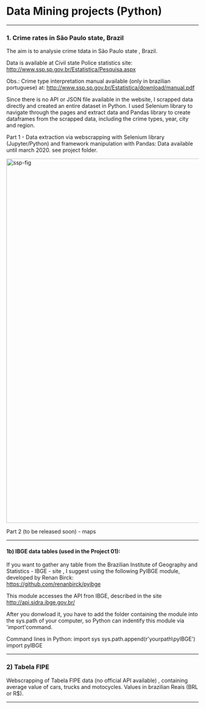 # Data  Mining projects  (Python)

------------------------------------------------------------------------------
### 1. Crime rates in São Paulo state, Brazil

The aim is to analysie crime tdata in São Paulo state , Brazil.

Data is available at Civil state Police statistics site:  http://www.ssp.sp.gov.br/Estatistica/Pesquisa.aspx   

Obs.: Crime type interpretation manual available (only in brazilian  portuguese) at:  http://www.ssp.sp.gov.br/Estatistica/download/manual.pdf

Since there is no API or JSON file available in the website, I scrapped data directly and created an entire dataset in Python. I used Selenium library to navigate through the pages and extract data and Pandas library to create dataframes from the scrapped data, including the crime types, year, city and region.


Part 1 - Data extraction via webscrapping with Selenium library (Jupyter/Python) and framework manipulation with Pandas:
 Data available until march 2020. see project folder. 
 
 <img width="956" alt="ssp-fig" src="https://user-images.githubusercontent.com/52055874/80321175-6c2d5600-87f1-11ea-9642-dbb6e8671ee3.png">

Part 2 (to be released soon) - maps

-----------------------------------------------------------------------------
#### 1b) IBGE data tables (used in the Project 01):  

If you want to gather any table from the Brazilian Institute of Geography and Statistics - IBGE - site , I suggest using the following PyIBGE module, developed by Renan Birck:  
https://github.com/renanbirck/pyibge

This module accesses the API fron IBGE, described in the site http://api.sidra.ibge.gov.br/ 

After you donwload it, you have to add the folder containing the module into the sys.path of your computer, so Python can indentify this module  via 'import'command.

Command lines in Python:
      import sys
      sys.path.append(r'yourpath\pyIBGE')
      import pyIBGE

-----------------------------------------------------------------------------
### 2) Tabela FIPE   

Webscrapping of Tabela FIPE data (no official  API available) , containing  average value of cars, trucks and motocycles. Values in brazilian Reais (BRL or R$).

-----------------------------------------------------------------------------


